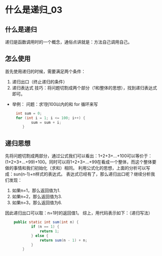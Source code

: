 # 什么是递归_03

## 什么是递归

递归是函数调用时的一个概念，通俗点讲就是：方法自己调用自己。

## 怎么使用

首先使用递归的时候，需要满足两个条件：

1. 递归出口（终止递归的条件）
2. 递归表达式
技巧：将问题切割成两个部分（1和整体的思想），找到递归表达式即可。

- 举例：
问题：求1到100以内的和
for 循环来写

```java
     int sum = 0;
     for (int i = 1; i <= 100; i++) {
            sum = sum + i;
        }
```

## 递归思想

先将问题切割成两部分，通过公式我们可以看出：1+2+3+...+100可以等价于：(1+2+3+...+99)+100。同时可以将1+2+3+...+99在看成一个整体，而这个整体要做的事情和我们初始化（求和）相同。
利用公式化的思想，上面的分析可以写成：sun(n-1)+n样式的表达式。
表达式已经有了，那么递归出口呢？继续分析我们发现：

1. 如果n=1，那么返回值为1.
2. 如果n=2，那么返回值为3.
3. 如果n=3，那么返回值为6.

因此递归出口可以取：n=1时的返回值1。
综上，用代码表示如下：（递归写法）

```java
    public static int sum(int n) {
            if (n == 1) {
                return 1;
            } else {
                return sum(n - 1) + n;
            }
        }
```
